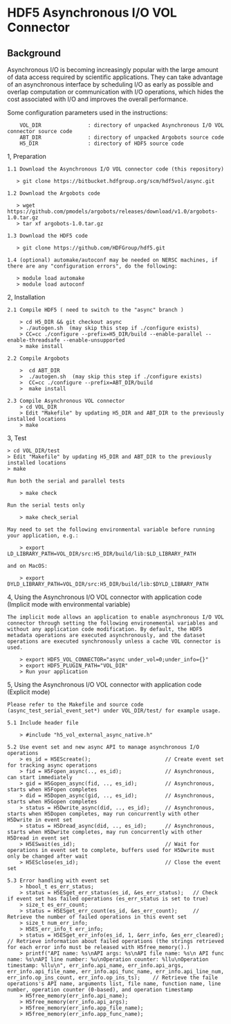 # HDF5 Asynchronous I/O VOL Connector

## Background
Asynchronous I/O is becoming increasingly popular with the large amount of data access required by scientific applications. They can take advantage of an asynchronous interface by scheduling I/O as early as possible and overlap computation or communication with I/O operations, which hides the cost associated with I/O and improves the overall performance.


Some configuration parameters used in the instructions:

        VOL_DIR               : directory of unpacked Asynchronous I/O VOL connector source code
        ABT_DIR               : directory of unpacked Argobots source code
        H5_DIR                : directory of HDF5 source code

1, Preparation

    1.1 Download the Asynchronous I/O VOL connector code (this repository)

       > git clone https://bitbucket.hdfgroup.org/scm/hdf5vol/async.git 

    1.2 Download the Argobots code

       > wget https://github.com/pmodels/argobots/releases/download/v1.0/argobots-1.0.tar.gz
       > tar xf argobots-1.0.tar.gz

    1.3 Download the HDF5 code 

       > git clone https://github.com/HDFGroup/hdf5.git

    1.4 (optional) automake/autoconf may be needed on NERSC machines, if there are any "configuration errors", do the following:

       > module load automake
       > module load autoconf

2, Installation

    2.1 Compile HDF5 ( need to switch to the "async" branch )

        > cd H5_DIR && git checkout async
        > ./autogen.sh  (may skip this step if ./configure exists)
        > CC=cc ./configure --prefix=H5_DIR/build --enable-parallel --enable-threadsafe --enable-unsupported
        > make install

    2.2 Compile Argobots

        >  cd ABT_DIR
        >  ./autogen.sh  (may skip this step if ./configure exists)
        >  CC=cc ./configure --prefix=ABT_DIR/build 
        >  make install
        
    2.3 Compile Asynchronous VOL connector
        > cd VOL_DIR
        > Edit "Makefile" by updating H5_DIR and ABT_DIR to the previously installed locations
        > make

3, Test

    > cd VOL_DIR/test
    > Edit "Makefile" by updating H5_DIR and ABT_DIR to the previously installed locations
    > make

    Run both the serial and parallel tests

        > make check

    Run the serial tests only

        > make check_serial

    May need to set the following environmental variable before running your application, e.g.:

        > export LD_LIBRARY_PATH=VOL_DIR/src:H5_DIR/build/lib:$LD_LIBRARY_PATH

    and on MacOS:

        > export DYLD_LIBRARY_PATH=VOL_DIR/src:H5_DIR/build/lib:$DYLD_LIBRARY_PATH

4, Using the Asynchronous I/O VOL connector with application code (Implicit mode with environmental variable)

    The implicit mode allows an application to enable asynchronous I/O VOL connector through setting the following environemental variables and without any application code modification. By default, the HDF5 metadata operations are executed asynchronously, and the dataset operations are executed synchronously unless a cache VOL connector is used.

        > export HDF5_VOL_CONNECTOR="async under_vol=0;under_info={}" 
        > export HDF5_PLUGIN_PATH="VOL_DIR"
        > Run your application

5, Using the Asynchronous I/O VOL connector with application code (Explicit mode)

    Please refer to the Makefile and source code (async_test_serial_event_set*) under VOL_DIR/test/ for example usage.

    5.1 Include header file

        > #include "h5_vol_external_async_native.h" 

    5.2 Use event set and new async API to manage asynchronous I/O operations
        > es_id = H5EScreate();                        // Create event set for tracking async operations
        > fid = H5Fopen_async(.., es_id);              // Asynchronous, can start immediately
        > gid = H5Gopen_async(fid, .., es_id);         // Asynchronous, starts when H5Fopen completes
        > did = H5Dopen_async(gid, .., es_id);         // Asynchronous, starts when H5Gopen completes
        > status = H5Dwrite_async(did, .., es_id);     // Asynchronous, starts when H5Dopen completes, may run concurrently with other H5Dwrite in event set
        > status = H5Dread_async(did, .., es_id);      // Asynchronous, starts when H5Dwrite completes, may run concurrently with other H5Dread in event set
        > H5ESwait(es_id);                             // Wait for operations in event set to complete, buffers used for H5Dwrite must only be changed after wait
        > H5ESclose(es_id);                            // Close the event set

    5.3 Error handling with event set
        > hbool_t es_err_status;
        > status = H5ESget_err_status(es_id, &es_err_status);   // Check if event set has failed operations (es_err_status is set to true)
        > size_t es_err_count;
        > status = H5ESget_err_count(es_id, &es_err_count);     // Retrieve the number of failed operations in this event set
        > size_t num_err_info;
        > H5ES_err_info_t err_info;
        > status = H5ESget_err_info(es_id, 1, &err_info, &es_err_cleared);   // Retrieve information about failed operations (the strings retrieved for each error info must be released with H5free_memory().)
        > printf("API name: %s\nAPI args: %s\nAPI file name: %s\n API func name: %s\nAPI line number: %u\nOperation counter: %llu\nOperation timestamp: %llu\n", err_info.api_name, err_info.api_args, err_info.api_file_name, err_info.api_func_name, err_info.api_line_num, err_info.op_ins_count, err_info.op_ins_ts);    // Retrieve the faile operations's API name, arguments list, file name, function name, line number, operation counter (0-based), and operation timestamp
        > H5free_memory(err_info.api_name);
        > H5free_memory(err_info.api_args);
        > H5free_memory(err_info.app_file_name);
        > H5free_memory(err_info.app_func_name);


